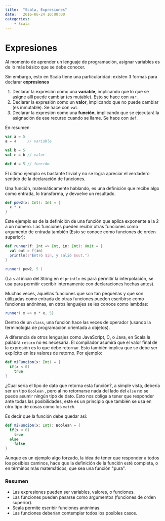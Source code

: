 ```yaml
---
title:  "Scala, Expresiones"
date:   2016-06-24 10:00:00
categories:
    - Scala
---
```

# Expresiones

Al momento de aprender un lenguaje de programación, asignar variables es de lo más básico que se debe conocer.

Sin embargo, esto en Scala tiene una particularidad: existen 3 formas para declarar **expresiones** 

1. Declarar la expresión como una **variable**, implicando que lo que se asigne allí puede cambiar (es mutable).
Esto se hace con `var`.
2. Declarar la expresión como un **valor**, implicando que no puede cambiar (es inmutable).
Se hace con `val`.
3. Declarar la expresión como una **función**, implicando que se ejecutará la asignación de ese recurso cuando se llame.
Se hace con `def`.

En resumen:

```scala
var a = 5
a = 4     // variable

val b = 5
val c = b // valor

def d = 5 // función
```

El último ejemplo es bastante trivial y no se logra apreciar el verdadero sentido de la declaración de funciones.

Una función, matemáticamente hablando, es una definición que recibe algo como entrada, lo transforma, y devuelve un resultado. 

```scala
def pow2(x: Int): Int = {
  x * x
}
```

Este ejemplo es de la definición de una función que aplica exponente a la 2 a un número. Las funciones pueden recibir otras funciones como argumento de entrada también (Esto se conoce como funciones de orden superior):

```scala
def runner(f: Int => Int, in: Int): Unit = {
  val out = f(in)
  println(s"Entró $in, y salió $out.")
}

runner( pow2, 5 )
```

(La  `s` al inicio del String en el  `println` es para permitir la interpolación, se usa para permitir escribir internamente con declaraciones hechas antes).

Muchas veces, aquellas funciones que son tan pequeñas y que son utilizadas como entrada de otras funciones pueden escribirse como funciones anónimas, en otros lenguajes se les conoce como lambdas:

```scala
runner( x => x * x, 5)
```

Dentro de un `class`, una función hace las veces de operador (usando la terminología de programación orientada a objetos).

A diferencia de otros lenguajes como JavaScript, C, o Java, en Scala la palabra `return` no es necesaria. El compilador asumirá que el valor final de la expresión es lo que debe retornar. Esto también implica que se debe ser explícito en los valores de retorno. Por ejemplo:

```scala
def miFuncion(x: Int) = {
  if(x < 0)
    true
}
```

¿Cual sería el tipo de dato que retorna esta función?, a simple vista, debería ser un tipo  `Boolean` , pero al no retornarse nada del lado del `else` no se puede asumir ningún tipo de dato. Esto nos obliga a tener que responder ante todas las posibilidades, este es un principio que también se usa en otro tipo de cosas como los `match`.

Es decir que la función debe quedar así:

```scala
def miFuncion(x: Int): Boolean = {
  if(x < 0)
    true
  else
    false
}
```

Aunque es un ejemplo algo forzado, la idea de tener que responder a todos los posibles caminos, hace que la definición de la función esté completa, o en términos más matemáticos, que sea una función "pura".

### Resumen
- Las expresiones pueden ser variables, valores, o funciones.
- Las funciones pueden pasarse como argumentos (funciones de orden superior).
- Scala permite escribir funciones anónimas.
- Las funciones deberían contemplar todos los posibles casos.

